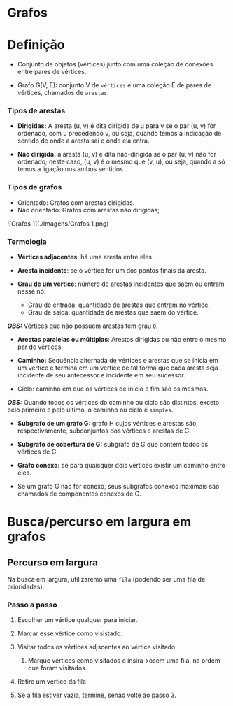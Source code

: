 # Grafos

# Definição

- Conjunto de objetos (vértices) junto com uma coleção de
conexões entre pares de vértices.

- Grafo G(V, E): conjunto V de `vértices` e uma coleção E de pares
de vértices, chamados de `arestas`.

### Tipos de arestas

- **Dirigidas:** A aresta (u, v) é dita dirigida de u para v se o par (u, v) for
ordenado, com u precedendo v, ou seja, quando temos a indicação de sentido de onde a aresta sai e onde ela entra.

- **Não dirigida:** a aresta (u, v) é dita não-dirigida se o par (u, v) não for
ordenado; neste caso, (u, v) é o mesmo que (v, u), ou seja, quando a só temos a ligação nos ambos sentidos.


### Tipos de grafos

- Orientado: Grafos com arestas dirigidas.
- Não orientado: Grafos com arestas não dirigidas;

![Grafos 1](./Imagens/Grafos 1.png) 

### Termologia

- **Vértices adjacentes**: há uma aresta entre eles.

- **Aresta incidente**: se o vértice for um dos pontos finais da
aresta.

- **Grau de um vértice**: número de arestas incidentes que saem ou entram nesse nó.
  + Grau de entrada: quantidade de arestas que entram no vértice.
  + Grau de saída: quantidade de arestas que saem do vértice.

***OBS:*** Vértices que não possuem arestas tem grau `0`.

- **Arestas paralelas ou múltiplas**: Arestas dirigidas ou não entre o
mesmo par de vértices.

- **Caminho:** Sequência alternada de vértices e arestas que se
inicia em um vértice e termina em um vértice de tal forma que
cada aresta seja incidente de seu antecessor e incidente em
seu sucessor.

- Ciclo: caminho em que os vértices de início e fim são os
mesmos.

***OBS:*** Quando todos os vértices do caminho ou ciclo são distintos,
exceto pelo primeiro e pelo último, o caminho ou ciclo é
`simples`.

- **Subgrafo de um grafo G:** grafo H cujos vértices e arestas são,
respectivamente, subconjuntos dos vértices e arestas de G.

- **Subgrafo de cobertura de G:** subgrafo de G que contém todos
os vértices de G.

- **Grafo conexo:** se para quaisquer dois vértices existir um
caminho entre eles.

- Se um grafo G não for conexo, seus subgrafos conexos
maximais são chamados de componentes conexos de G.






# Busca/percurso em largura em grafos

## Percurso em largura

Na busca em largura, utilizaremo uma `fila` (podendo ser uma fila de prioridades).

### Passo a passo

1. Escolher um vértice qualquer para iniciar.

2. Marcar esse vértice como visistado.

3. Visitar todos os vértices adjscentes ao vértice visitado.

    1. Marque vértices como visitados e insira->osem uma fila, na ordem que foram visitados.

4. Retire um vértice da fila

5. Se a fila estiver vazia, termine, senão volte ao passo 3.

<!-- 





Exemplo:

0   

`1`   ->   **6**   ->   **2**

2   ->   5   ->   3   ->   1   ->   6

3   ->   6   ->   5   ->   4   ->   2

4   ->   5   ->   3

5   ->   6   ->   4   ->   3   ->   2

6   ->   5   ->   3   ->   2   ->   1


Fila atual: 1->6->2

***
***

Próximo passo:

0   

`1`   ->   **6**   ->   **2**

2   ->   5   ->   3   ->   1   ->   6

3   ->   6   ->   5   ->   4   ->   2

4   ->   5   ->   3

5   ->   6   ->   4   ->   3   ->   2

6   ->   5   ->   3   ->   2   ->   1


Fila atual: 1->6->2

***
***

-->
